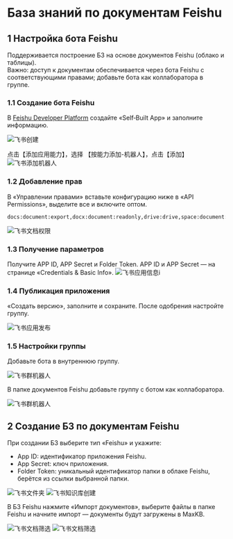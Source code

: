 # База знаний по документам Feishu

## 1 Настройка бота Feishu

Поддерживается построение БЗ на основе документов Feishu (облако и таблицы).  
Важно: доступ к документам обеспечивается через бота Feishu с соответствующими правами; добавьте бота как коллаборатора в группе.

### 1.1 Создание бота Feishu

В [Feishu Developer Platform](https://open.feishu.cn/app/) создайте «Self‑Built App» и заполните информацию.

![飞书创建](../../img/app/feishu_create_app.png)

点击【添加应用能力】，选择 【按能力添加-机器人】，点击【添加】
![飞书添加机器人](../../img/app/feishu_add_robot.png)

### 1.2 Добавление прав

В «Управлении правами» вставьте конфигурацию ниже в «API Permissions», выделите все и включите оптом.

```
docs:document:export,docx:document:readonly,drive:drive,space:document:retrieve
```

![飞书文档权限](<../../img/dataset/feishu_doc_access.png>)

### 1.3 Получение параметров

Получите APP ID, APP Secret и Folder Token.
APP ID и APP Secret — на странице «Credentials & Basic Info».
![飞书应用信息i](../../img/app/feishu_app_info.png)

### 1.4 Публикация приложения

«Создать версию», заполните и сохраните. После одобрения настройте группу.

![飞书应用发布](../../img/app/feishu_robot_release.png)

### 1.5 Настройки группы
    
Добавьте бота в внутреннюю группу.

![飞书群机器人](../../img/app/feishu_group_robot1.png)


В папке документов Feishu добавьте группу с ботом как коллаборатора.

![飞书群机器人](../../img/app/feishu_doc_collaborator.png)

## 2 Создание БЗ по документам Feishu
    
При создании БЗ выберите тип «Feishu» и укажите:

- App ID: идентификатор приложения Feishu.
- App Secret: ключ приложения.
- Folder Token: уникальный идентификатор папки в облаке Feishu, берётся из ссылки выбранной папки.

![飞书文件夹](../../img/app/feishu_folder_token.png)
![飞书知识库创建](../../img/app/feishu_kb_create.png)          


В БЗ Feishu нажмите «Импорт документов», выберите файлы в папке Feishu и начните импорт — документы будут загружены в MaxKB.

![飞书文档筛选](../../img/app/feishu_doc_select.png)
![飞书文档筛选](../../img/app/feishu_doc_select2.png)